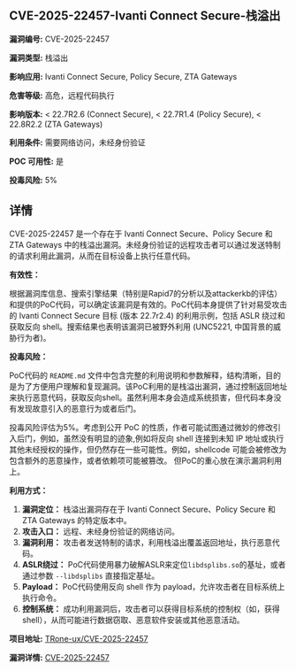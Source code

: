 ## CVE-2025-22457-Ivanti Connect Secure-栈溢出

**漏洞编号:** CVE-2025-22457

**漏洞类型:** 栈溢出

**影响应用:** Ivanti Connect Secure, Policy Secure, ZTA Gateways

**危害等级:** 高危，远程代码执行

**影响版本:** < 22.7R2.6 (Connect Secure), < 22.7R1.4 (Policy Secure), < 22.8R2.2 (ZTA Gateways)

**利用条件:** 需要网络访问，未经身份验证

**POC 可用性:** 是

**投毒风险:** 5%

## 详情

CVE-2025-22457 是一个存在于 Ivanti Connect Secure、Policy Secure 和 ZTA Gateways 中的栈溢出漏洞。未经身份验证的远程攻击者可以通过发送特制的请求利用此漏洞，从而在目标设备上执行任意代码。

**有效性：**

根据漏洞库信息、搜索引擎结果（特别是Rapid7的分析以及attackerkb的评估）和提供的PoC代码，可以确定该漏洞是有效的。PoC代码本身提供了针对易受攻击的 Ivanti Connect Secure 目标 (版本 22.7r2.4) 的利用示例，包括 ASLR 绕过和获取反向 shell。搜索结果也表明该漏洞已被野外利用 (UNC5221, 中国背景的威胁行为者)。

**投毒风险：**

PoC代码的 `README.md` 文件中包含完整的利用说明和参数解释，结构清晰，目的是为了方便用户理解和复现漏洞。该PoC利用的是栈溢出漏洞，通过控制返回地址来执行恶意代码，获取反向shell。虽然利用本身会造成系统损害，但代码本身没有发现故意引入的恶意行为或者后门。

投毒风险评估为5%。考虑到公开 PoC 的性质，作者可能试图通过微妙的修改引入后门，例如，虽然没有明显的迹象,例如将反向 shell 连接到未知 IP 地址或执行其他未经授权的操作，但仍然存在一些可能性。例如，shellcode 可能会被修改为包含额外的恶意操作，或者依赖项可能被篡改。 但PoC的重心放在演示漏洞利用上。

**利用方式：**

1.  **漏洞定位：** 栈溢出漏洞存在于 Ivanti Connect Secure、Policy Secure 和 ZTA Gateways 的特定版本中。
2.  **攻击入口：** 远程、未经身份验证的网络访问。
3.  **漏洞利用：** 攻击者发送特制的请求，利用栈溢出覆盖返回地址，执行恶意代码。
4.  **ASLR绕过：** PoC代码使用暴力破解ASLR来定位`libdsplibs.so`的基址，或者通过参数 `--libdsplibs` 直接指定基址。
5.  **Payload：** PoC代码使用反向 shell 作为 payload，允许攻击者在目标系统上执行命令。
6.  **控制系统：** 成功利用漏洞后，攻击者可以获得目标系统的控制权（如，获得shell），从而可能进行数据窃取、恶意软件安装或其他恶意活动。

**项目地址:** [TRone-ux/CVE-2025-22457](https://github.com/TRone-ux/CVE-2025-22457)

**漏洞详情:** [CVE-2025-22457](https://nvd.nist.gov/vuln/detail/CVE-2025-22457)